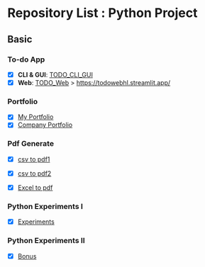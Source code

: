 # Repository List : Python Project 

## Basic

### To-do App
- [x] **CLI & GUI**: [TODO_CLI_GUI](https://github.com/hashinil/python_todo)
- [x] **Web**: [TODO_Web](https://github.com/hashinil/python_todo_web) > https://todowebhl.streamlit.app/

### Portfolio
   
- [x] [My Portfolio](https://github.com/hashinil/python_portfolio)
- [x] [Company Portfolio](https://github.com/hashinil/python_portfolio)

### Pdf Generate
  
- [x] [csv to pdf1](https://github.com/hashinil/python_pdf)

- [x] [csv to pdf2](https://github.com/hashinil/python_pdf_2)

- [x] [Excel to pdf]()


   
### Python Experiments I
   
- [x] [Experiments](https://github.com/hashinil/python_experiments)
   
### Python Experiments II
   
- [x] [Bonus](https://github.com/hashinil/python_bonus)


   

